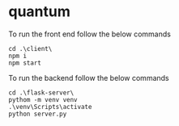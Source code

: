 # quantum

To run the front end follow the below commands 

`cd .\client\` <br>
`npm i` <br>
`npm start`  <br>

To run the backend follow the below commands

`cd .\flask-server\`  <br>
`pythom -m venv venv`  <br>
`.\venv\Scripts\activate`  <br>
`python server.py`  <br>
